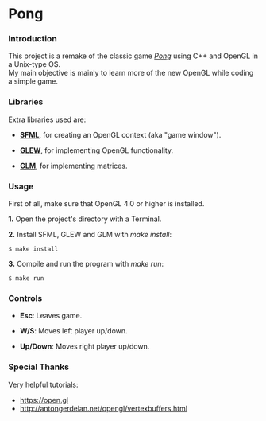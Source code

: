 Pong
====


### Introduction

  This project is a remake of the classic game [*Pong*](http://en.wikipedia.org/wiki/Pong "More about Pong") using C++ and OpenGL in a Unix-type OS.  
  My main objective is mainly to learn more of the new OpenGL while coding a simple game.


### Libraries

Extra libraries used are:

  - [**SFML**](http://www.sfml-dev.org/ "SFML website"), for creating an OpenGL context (aka "game window").

  - [**GLEW**](http://glew.sourceforge.net/ "GLEW website"), for implementing OpenGL functionality.

  - [**GLM**](glm.g-truc.net "GLM website"), for implementing matrices.


### Usage

  First of all, make sure that OpenGL 4.0 or higher is installed.

  **1.** Open the project's directory with a Terminal.
  
  **2.** Install SFML, GLEW and GLM with *make install*:

    $ make install

  **3.** Compile and run the program with *make run*:

    $ make run


### Controls

  - **Esc**: Leaves game.

  - **W/S**: Moves left player up/down.

  - **Up/Down**: Moves right player up/down.


### Special Thanks

  Very helpful tutorials:
  - https://open.gl
  - http://antongerdelan.net/opengl/vertexbuffers.html
